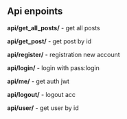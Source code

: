 <h2>Api enpoints</h2>
<p><b>api/get_all_posts/</b> - get all posts</p>
<p><b>api/get_post/<int:pk></b> - get post by id</p>
<p><b>api/register/</b> - registration new account</p>
<p><b>api/login/</b> - login with pass:login</p>
<p><b>api/me/</b> - get auth jwt</p>
<p><b>api/logout/</b> - logout acc</p>
<p><b>api/user/<int:pk></b> - get user by id</p>
